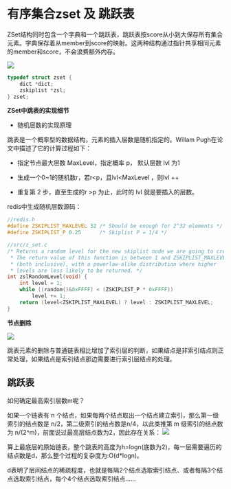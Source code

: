 # 有序集合zset 及 跳跃表

ZSet结构同时包含一个字典和一个跳跃表，跳跃表按score从小到大保存所有集合元素。字典保存着从member到score的映射。这两种结构通过指针共享相同元素的member和score，不会浪费额外内存。

![](/uploads/upload_22a98b79bac16b43b31dbfc4c4f40db7.png)

```c
typedef struct zset {
    dict *dict;
    zskiplist *zsl;
} zset;
```


**ZSet中跳表的实现细节**

- 随机层数的实现原理

跳表是一个概率型的数据结构，元素的插入层数是随机指定的。Willam Pugh在论文中描述了它的计算过程如下：

- 指定节点最大层数 MaxLevel，指定概率 p， 默认层数 lvl 为1 

- 生成一个0~1的随机数r，若r<p，且lvl<MaxLevel ，则lvl ++

- 重复第 2 步，直至生成的r >p 为止，此时的 lvl 就是要插入的层数。

redis中生成随机层数源码：

```c
//redis.h
#define ZSKIPLIST_MAXLEVEL 32 /* Should be enough for 2^32 elements */
#define ZSKIPLIST_P 0.25      /* Skiplist P = 1/4 */

//src/z_set.c
/* Returns a random level for the new skiplist node we are going to create.
 * The return value of this function is between 1 and ZSKIPLIST_MAXLEVEL
 * (both inclusive), with a powerlaw-alike distribution where higher
 * levels are less likely to be returned. */
int zslRandomLevel(void) {
    int level = 1;
    while ((random()&0xFFFF) < (ZSKIPLIST_P * 0xFFFF))
        level += 1;
    return (level<ZSKIPLIST_MAXLEVEL) ? level : ZSKIPLIST_MAXLEVEL;
}
```

**节点删除**

![](/uploads/upload_4401a179dbe5b9c57d9dd6692a4a3fd5.png)


跳表元素的删除与普通链表相比增加了索引层的判断，如果结点是非索引结点则正常处理，如果结点是索引结点那边需要进行索引层结点的处理。

## 跳跃表

如何确定最高索引层数m呢？

如果一个链表有 n 个结点，如果每两个结点取出一个结点建立索引，那么第一级索引的结点数是 n/2，第二级索引的结点数是n/4，以此类推第 m 级索引的结点数为 n/(2^m)，前面说过最高层结点数为2，因此存在关系：
![](/uploads/upload_8133f85d89c15ee6da1d265fdbbcdfec.png)


算上最底层的原始链表，整个跳表的高度为h=logn(底数为2)，每一层需要遍历的结点数是d，那么整个过程的复杂度为:O(d*logn)。

d表明了层间结点的稀疏程度，也就是每隔2个结点选取索引结点、或者每隔3个结点选取索引结点，每个4个结点选取索引结点......